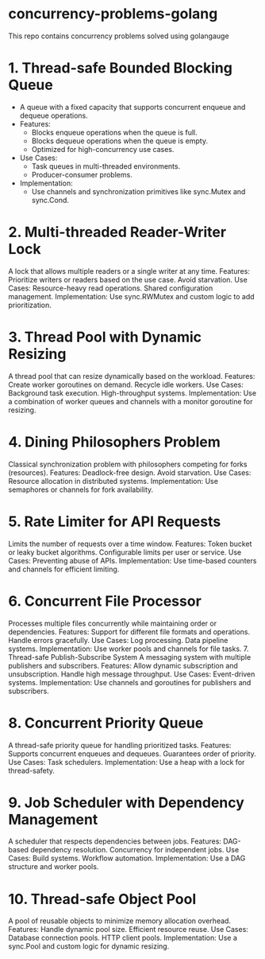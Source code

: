 # concurrency-problems-golang
This repo contains concurrency problems solved using golangauge

# 1. Thread-safe Bounded Blocking Queue
* A queue with a fixed capacity that supports concurrent enqueue and dequeue operations.
* Features:
  * Blocks enqueue operations when the queue is full.
  * Blocks dequeue operations when the queue is empty.
  * Optimized for high-concurrency use cases.
* Use Cases:
  * Task queues in multi-threaded environments.
  * Producer-consumer problems.
* Implementation:
  * Use channels and synchronization primitives like sync.Mutex and sync.Cond.
# 2. Multi-threaded Reader-Writer Lock
A lock that allows multiple readers or a single writer at any time.
Features:
Prioritize writers or readers based on the use case.
Avoid starvation.
Use Cases:
Resource-heavy read operations.
Shared configuration management.
Implementation:
Use sync.RWMutex and custom logic to add prioritization.
# 3. Thread Pool with Dynamic Resizing
A thread pool that can resize dynamically based on the workload.
Features:
Create worker goroutines on demand.
Recycle idle workers.
Use Cases:
Background task execution.
High-throughput systems.
Implementation:
Use a combination of worker queues and channels with a monitor goroutine for resizing.
# 4. Dining Philosophers Problem
Classical synchronization problem with philosophers competing for forks (resources).
Features:
Deadlock-free design.
Avoid starvation.
Use Cases:
Resource allocation in distributed systems.
Implementation:
Use semaphores or channels for fork availability.
# 5. Rate Limiter for API Requests
Limits the number of requests over a time window.
Features:
Token bucket or leaky bucket algorithms.
Configurable limits per user or service.
Use Cases:
Preventing abuse of APIs.
Implementation:
Use time-based counters and channels for efficient limiting.
# 6. Concurrent File Processor
Processes multiple files concurrently while maintaining order or dependencies.
Features:
Support for different file formats and operations.
Handle errors gracefully.
Use Cases:
Log processing.
Data pipeline systems.
Implementation:
Use worker pools and channels for file tasks.
7. Thread-safe Publish-Subscribe System
A messaging system with multiple publishers and subscribers.
Features:
Allow dynamic subscription and unsubscription.
Handle high message throughput.
Use Cases:
Event-driven systems.
Implementation:
Use channels and goroutines for publishers and subscribers.
# 8. Concurrent Priority Queue
A thread-safe priority queue for handling prioritized tasks.
Features:
Supports concurrent enqueues and dequeues.
Guarantees order of priority.
Use Cases:
Task schedulers.
Implementation:
Use a heap with a lock for thread-safety.
# 9. Job Scheduler with Dependency Management
A scheduler that respects dependencies between jobs.
Features:
DAG-based dependency resolution.
Concurrency for independent jobs.
Use Cases:
Build systems.
Workflow automation.
Implementation:
Use a DAG structure and worker pools.
# 10. Thread-safe Object Pool
A pool of reusable objects to minimize memory allocation overhead.
Features:
Handle dynamic pool size.
Efficient resource reuse.
Use Cases:
Database connection pools.
HTTP client pools.
Implementation:
Use a sync.Pool and custom logic for dynamic resizing.
